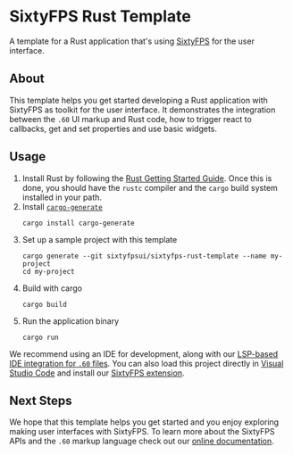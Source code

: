 # SixtyFPS Rust Template

A template for a Rust application that's using [SixtyFPS](https://sixtyfps.io) for the user interface.

## About

This template helps you get started developing a Rust application with SixtyFPS as toolkit
for the user interface. It demonstrates the integration between the `.60` UI markup and
Rust code, how to trigger react to callbacks, get and set properties and use basic widgets.

## Usage

1. Install Rust by following the [Rust Getting Started Guide](https://www.rust-lang.org/learn/get-started).
   Once this is done, you should have the ```rustc``` compiler and the ```cargo``` build system installed in your path.
2. Install [`cargo-generate`](https://github.com/cargo-generate/cargo-generate)
    ```
    cargo install cargo-generate
    ```
3. Set up a sample project with this template
    ```
    cargo generate --git sixtyfpsui/sixtyfps-rust-template --name my-project
    cd my-project
    ```
3. Build with cargo
    ```
    cargo build
    ```
4. Run the application binary
     ```
     cargo run
     ```

We recommend using an IDE for development, along with our [LSP-based IDE integration for `.60` files](https://github.com/sixtyfpsui/sixtyfps/blob/master/tools/lsp/README.md). You can also load this project directly in [Visual Studio Code](https://code.visualstudio.com) and install our [SixtyFPS extension](https://marketplace.visualstudio.com/items?itemName=SixtyFPS.sixtyfps-vscode).

## Next Steps

We hope that this template helps you get started and you enjoy exploring making user interfaces with SixtyFPS. To learn more
about the SixtyFPS APIs and the `.60` markup language check out our [online documentation](https://sixtyfps.io/docs/rust/sixtyfps/).
